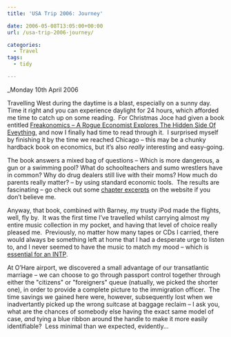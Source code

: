 ```yaml
---
title: 'USA Trip 2006: Journey'

date: 2006-05-08T13:05:00+00:00
url: /usa-trip-2006-journey/

categories:
  - Travel
tags:
  - tidy

---
```

<!--kg-card-begin: html-->

_Monday 10th April 2006</p> 

</i>Travelling West during the daytime is a blast, especially on a sunny day.&nbsp; Time it right and you can experience daylight for 24 hours, which afforded me time to catch up on some reading.&nbsp; For Christmas Joce had given a book entitled [Freakonomics &#8211; A Rogue Economist Explores The Hidden Side Of Eveything][1], and now I finally had time to read through it.&nbsp; I surprised myself by finishing it by the time we reached Chicago &#8211; this may be a chunky hardback book on economics, but it’s also _really_ interesting and easy-going.

The book answers a mixed bag of questions &#8211; Which is more dangerous, a gun or a swimming pool? What do schoolteachers and sumo wrestlers have in common? Why do drug dealers still live with their moms? How much do parents really matter? &#8211; by using standard economic tools.&nbsp; The results are fascinating &#8211; go check out some [chapter excerpts][2] on the website if you don’t believe me.

Anyway, that book, combined with Barney, my trusty iPod made the flights, well, fly by.&nbsp; It was the first time I’ve travelled whilst carrying almost my entire music collection in my pocket, and having that level of choice really pleased me.&nbsp; Previously, no matter how many tapes or CDs I carried, there would always be something left at home that I had a desperate urge to listen to, and I never seemed to have the music to match my mood &#8211; which is [essential for an INTP][3].

At O’Hare airport, we discovered a small advantage of our transatlantic marriage &#8211; we can choose to go through passport control together through either the "citizens" or "foreigners" queue (natually, we picked the shorter one), in order to provide a complete picture to the immigration officer.&nbsp; The time savings we gained here were, however, subsequently lost when we inadvertantly picked up the wrong suitcase at baggage reclaim &#8211; I ask you, what are the chances of somebody else having the exact same model of case, _and_ tying a blue ribbon around the handle to make it more easily identifiable?&nbsp; Less minimal than we expected, evidently&#8230;

<!--kg-card-end: html-->

 [1]: http://www.freakonomics.com/
 [2]: http://www.freakonomics.com/chapter.php
 [3]: http://www.intp.org/intprofile.html